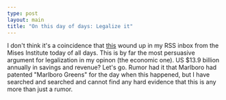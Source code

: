 ```yaml
---
type: post
layout: main
title: "On this day of days: Legalize it"
---
```

I don't think it's a coincidence that
[this](http://blog.mises.org/blog/archives/003501.asp) wound up in my RSS
inbox from the Mises Institute today of all days. This is by far the most
persuasive argument for legalization in my opinon (the economic one). US $13.9
billion annually in savings and revenue? Let's go. Rumor had it that Marlboro
had patented "Marlboro Greens" for the day when this happened, but I have
searched and searched and cannot find any hard evidence that this is any more
than just a rumor.

